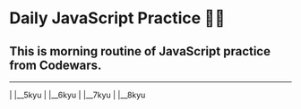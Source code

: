 # Daily JavaScript Practice :woman_technologist:

## This is morning routine of JavaScript practice from Codewars.
 ___
|
|__5kyu
|
|__6kyu
|
|__7kyu
|
|__8kyu


